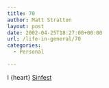 ```yaml
---
title: 70
author: Matt Stratton
layout: post
date: 2002-04-25T18:27:00+00:00
url: /life-in-general/70
categories:
  - Personal

---
```

I {heart} [Sinfest][1]

 [1]: http://www.sinfest.net